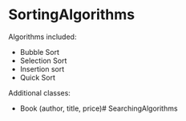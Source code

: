 # SortingAlgorithms

Algorithms included:

- Bubble Sort
- Selection Sort
- Insertion sort
- Quick Sort

Additional classes:
- Book (author, title, price)# SearchingAlgorithms
